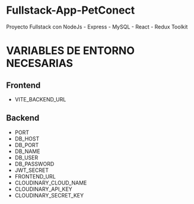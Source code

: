# Fullstack-App-PetConect

Proyecto Fullstack con NodeJs - Express - MySQL - React - Redux Toolkit

# VARIABLES DE ENTORNO NECESARIAS

## Frontend

- VITE_BACKEND_URL

## Backend

- PORT
- DB_HOST
- DB_PORT
- DB_NAME
- DB_USER
- DB_PASSWORD
- JWT_SECRET
- FRONTEND_URL
- CLOUDINARY_CLOUD_NAME
- CLOUDINARY_API_KEY
- CLOUDINARY_SECRET_KEY
